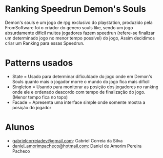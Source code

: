 # Ranking Speedrun Demon's Souls
Demon's souls e um jogo de rpg exclusivo do playstation, produzido pela FromSoftware 
foi o criador do genero souls like, sendo um jogo absurdamente dificil muitos jogadores fazem speedrun (refere-se finalizar um determinado jogo no menor tempo possível) do jogo, Assim decidimos criar um Ranking para essas Speedrun.

# Patterns usados
 - State = Usado para determinar dificuldade do jogo onde em Demon's Souls quanto mais o jogador morre o mundo do jogo fica mais dificil
 - Singleton = Usando para monitorar as posição dos jogadores no ranking onde ele e ordenado deacordo com tempo de finalização do jogo.(Menor tempo fica no topo)
 - Facade = Apresenta uma interface simple onde somente mostra a posição do jogador

# Alunos
 - gabrielcorreiadev@gmail.com: Gabriel Correia da Silva
 - daniel_amorimpacheco@hotmail.com: Daniel de Amorim Pereira Pacheco

 
